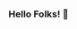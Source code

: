 ### Hello Folks! 👋

<!--
**Happy-Patel/Happy-Patel** is a ✨ _special_ ✨ repository because its `README.md` (this file) appears on your GitHub profile.

Here are some ideas to get you started:

- 🔭 I’m currently working on Nodejs + Expressjs + Embeddedjs + MongoDB
- 🌱 I’m currently learning Reactjs
- 👯 I’m looking to collaborate on Nodejs
- 🤔 I’m looking for help with AWS
- 📫 How to reach me: [Email] - happypatel95370@gmail.com  [LinkedIn](https://www.linkedin.com/happy-patel-11789b191)
- 😄 Call me: Happs
-->
